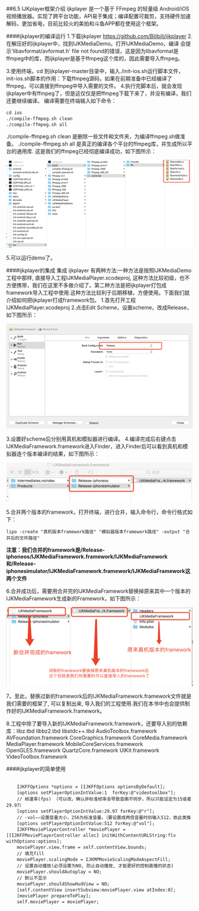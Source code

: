 ##6.5 IJKplayer框架介绍
ijkplayer 是一个基于 FFmpeg 的轻量级 Android/iOS 视频播放器。实现了跨平台功能，API易于集成；编译配置可裁剪，支持硬件加速解码，更加省电，目前比较火的美拍和斗鱼APP都在使用这个框架。

####ijkplayer的编译运行
  1.下载ijkplayer https://github.com/Bilibili/ijkplayer
  2.在解压好的ijkplayer中，找到IJKMediaDemo。打开IJKMediaDemo，编译
会提示'libavformat/avformat.h' file not found的错误，这是因为libavformat是ffmpeg中的库，而ijkplayer是基于ffmpeg这个库的，因此需要导入ffmpeg。

  3.使用终端，cd 到ijkplayer-master目录中，输入./init-ios.sh运行脚本文件，init-ios.sh脚本的作用：下载ffmpeg源码，如果在前期准备中已经编译了ffmpeg，可以直接到ffmpeg中导入需要的文件。
  4.执行完脚本后，就会发现ijkplayer中有ffmpeg了，但是这仅仅是把ffmpeg下载下来了，并没有编译，我们还要继续编译。
编译需要在终端输入如下命令：

```
cd ios
./compile-ffmpeg.sh clean
./compile-ffmpeg.sh all
```
./compile-ffmpeg.sh clean 是删除一些文件和文件夹，为编译ffmpeg.sh做准备。
./compile-ffmpeg.sh all 是真正的编译各个平台的ffmpeg库，并生成所以平台的通用库.
这是我们的ffmpeg已经彻底编译成功，如下图所示：

![](/assets/6-2-5.png)

  5.可以运行demo了。


####ijkplayer的集成
集成 ijkplayer 有两种方法:一种方法是按照IJKMediaDemo工程中那样, 直接导入工程IJKMediaPlayer.xcodeproj, 这种方法比较初级，也不方便携带，我们在这里不多做介绍了。第二种方法是把ijkplayer打包成framework导入工程中使用.这种方法比较利于后期移植，方便使用。下面我们就介绍如何把ijkplayer打成framework包。
1.首先打开工程IJKMediaPlayer.xcodeproj
2.点击Edit Scheme，设置scheme，改成Release，如下图所示：

![](/assets/6-2-6.png)

3.设置好scheme后分别用真机和模拟器进行编译。
4.编译完成后右键点击IJKMediaFramework.framework进入Finder，进入Finder后可以看到真机和模拟器连个版本编译的结果，如下图所示：

![](/assets/6-2-7.png)

5.合并两个版本的framework，打开终端，进行合并，输入命令行，命令行格式如下：


```
lipo -create "真机版本framework路径" "模拟器版本framework路径" -output "合并后的文件路径"
```

**注意：我们合并的framework是/Release-iphoneos/IJKMediaFramework.framework/IJKMediaFramework和/Release-iphonesimulator/IJKMediaFramework.framework/IJKMediaFramework这两个文件**

6.合并成功后，需要用合并完的IJKMediaFramework替换掉原来其中一个版本的IJKMediaFramework生成新的Framework，如下图所示：

![](/assets/6-2-8.png)

7。至此，替换过新的framework后的IJKMediaFramework.framework文件就是我们需要的框架了, 可以复制出来, 导入我们的工程使用.我们在本书中也会提供制作好的IJKMediaFramework.framework。

8.工程中除了要导入新的IJKMediaFramework.framework，还要导入别的依赖库：libz.tbd libbz2.tbd libstdc++.tbd AudioToolbox.framework AVFoundation.framework CoreGraphics.framework CoreMedia.framework MediaPlayer.framework MobileCoreServices.framework OpenGLES.framework QuartzCore.framework UIKit.framework VideoToolbox.framework

####ijkplayer的简单使用
<pre><code>
    IJKFFOptions *options = [IJKFFOptions optionsByDefault];
    [options setPlayerOptionIntValue:1  forKey:@"videotoolbox"];
    // 帧速率(fps) （可以改，确认非标准桢率会导致音画不同步，所以只能设定为15或者29.97）
    [options setPlayerOptionIntValue:29.97 forKey:@"r"];
    // -vol——设置音量大小，256为标准音量。（要设置成两倍音量时则输入512，依此类推
    [options setPlayerOptionIntValue:512 forKey:@"vol"];
    IJKFFMoviePlayerController *moviePlayer = [[IJKFFMoviePlayerController alloc] initWithContentURLString:flv withOptions:options];
    moviePlayer.view.frame = self.contentView.bounds;
    // 填充fill
    moviePlayer.scalingMode = IJKMPMovieScalingModeAspectFill;
    // 设置自动播放(必须设置为NO, 防止自动播放, 才能更好的控制直播的状态)
    moviePlayer.shouldAutoplay = NO;
    // 默认不显示
    moviePlayer.shouldShowHudView = NO;
    [self.contentView insertSubview:moviePlayer.view atIndex:0];
    [moviePlayer prepareToPlay];
    self.moviePlayer = moviePlayer;
</code></pre>

